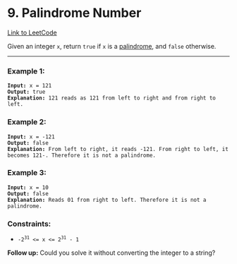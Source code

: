 # 9. Palindrome Number

[Link to LeetCode](https://leetcode.com/problems/palindrome-number/)

Given an integer `x`, return `true` if `x` is a [palindrome](../helper-docs/palindrome.md), and `false` otherwise.

---

### Example 1:

<pre><code><strong>Input:</strong> x = 121
<strong>Output:</strong> true
<strong>Explanation:</strong> 121 reads as 121 from left to right and from right to left.</code></pre>

### Example 2:

<pre><code><strong>Input:</strong> x = -121
<strong>Output:</strong> false
<strong>Explanation:</strong> From left to right, it reads -121. From right to left, it becomes 121-. Therefore it is not a palindrome.</code></pre>

### Example 3:

<pre><code><strong>Input:</strong> x = 10
<strong>Output:</strong> false
<strong>Explanation:</strong> Reads 01 from right to left. Therefore it is not a palindrome.</code></pre>

### Constraints:

* <code>-2<sup>31</sup> <= x <= 2<sup>31</sup> - 1</code>
 

<strong>Follow up:</strong> Could you solve it without converting the integer to a string?